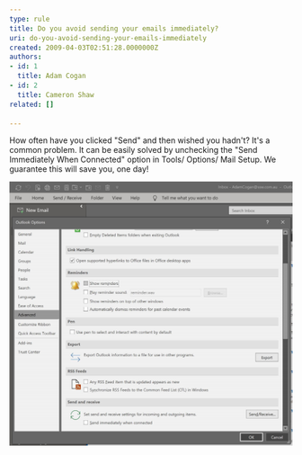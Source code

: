 ```yaml
---
type: rule
title: Do you avoid sending your emails immediately?
uri: do-you-avoid-sending-your-emails-immediately
created: 2009-04-03T02:51:28.0000000Z
authors:
- id: 1
  title: Adam Cogan
- id: 2
  title: Cameron Shaw
related: []

---
```


How often have you clicked "Send" and then wished you hadn't? It's a common problem. It can be easily solved by unchecking the "Send Immediately When Connected" option in Tools/ Options/ Mail Setup. We guarantee this will save you, one day!
 
![Don't send emails immediately - you will often remember something you needed to add](do-not-send-immediately.jpg)
